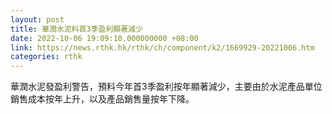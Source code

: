```yaml
---
layout: post
title: 華潤水泥料首3季盈利顯著減少
date: 2022-10-06 19:09:10.000000000 +08:00
link: https://news.rthk.hk/rthk/ch/component/k2/1669929-20221006.htm
categories: rthk
---
```


華潤水泥發盈利警告，預料今年首3季盈利按年顯著減少，主要由於水泥產品單位銷售成本按年上升，以及產品銷售量按年下降。

